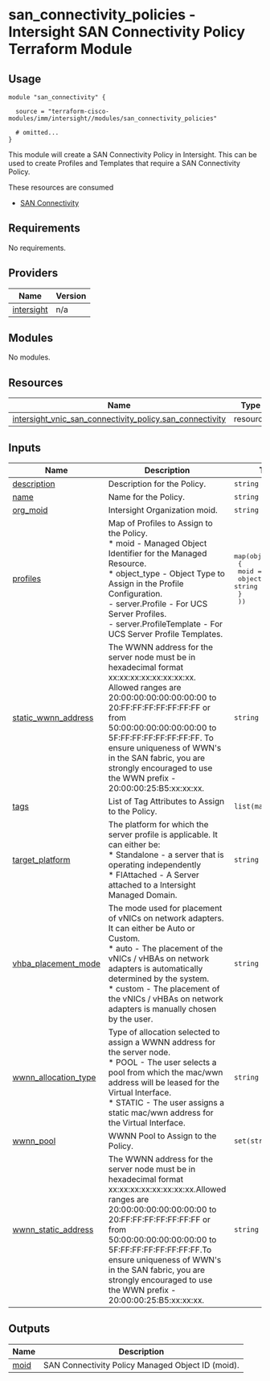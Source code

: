 # san_connectivity_policies - Intersight SAN Connectivity Policy Terraform Module

## Usage

```hcl
module "san_connectivity" {

  source = "terraform-cisco-modules/imm/intersight//modules/san_connectivity_policies"

  # omitted...
}
```

This module will create a SAN Connectivity Policy in Intersight.  This can be used to create Profiles and Templates that require a SAN Connectivity Policy.  

These resources are consumed

* [SAN Connectivity](https://registry.terraform.io/providers/CiscoDevNet/intersight/latest/docs/resources/vnic_san_connectivity_policy)

<!-- BEGINNING OF PRE-COMMIT-TERRAFORM DOCS HOOK -->
## Requirements

No requirements.

## Providers

| Name | Version |
|------|---------|
| <a name="provider_intersight"></a> [intersight](#provider\_intersight) | n/a |

## Modules

No modules.

## Resources

| Name | Type |
|------|------|
| [intersight_vnic_san_connectivity_policy.san_connectivity](https://registry.terraform.io/providers/CiscoDevNet/intersight/latest/docs/resources/vnic_san_connectivity_policy) | resource |

## Inputs

| Name | Description | Type | Default | Required |
|------|-------------|------|---------|:--------:|
| <a name="input_description"></a> [description](#input\_description) | Description for the Policy. | `string` | `""` | no |
| <a name="input_name"></a> [name](#input\_name) | Name for the Policy. | `string` | `"san_connectivity"` | no |
| <a name="input_org_moid"></a> [org\_moid](#input\_org\_moid) | Intersight Organization moid. | `string` | n/a | yes |
| <a name="input_profiles"></a> [profiles](#input\_profiles) | Map of Profiles to Assign to the Policy.<br>* moid - Managed Object Identifier for the Managed Resource.<br>* object\_type - Object Type to Assign in the Profile Configuration.<br>  - server.Profile - For UCS Server Profiles.<br>  - server.ProfileTemplate - For UCS Server Profile Templates. | <pre>map(object(<br>    {<br>      moid        = string<br>      object_type = string<br>    }<br>  ))</pre> | `{}` | no |
| <a name="input_static_wwnn_address"></a> [static\_wwnn\_address](#input\_static\_wwnn\_address) | The WWNN address for the server node must be in hexadecimal format xx:xx:xx:xx:xx:xx:xx:xx.  Allowed ranges are 20:00:00:00:00:00:00:00 to 20:FF:FF:FF:FF:FF:FF:FF or from 50:00:00:00:00:00:00:00 to 5F:FF:FF:FF:FF:FF:FF:FF.  To ensure uniqueness of WWN's in the SAN fabric, you are strongly encouraged to use the WWN prefix - 20:00:00:25:B5:xx:xx:xx. | `string` | `""` | no |
| <a name="input_tags"></a> [tags](#input\_tags) | List of Tag Attributes to Assign to the Policy. | `list(map(string))` | `[]` | no |
| <a name="input_target_platform"></a> [target\_platform](#input\_target\_platform) | The platform for which the server profile is applicable. It can either be:<br>* Standalone - a server that is operating independently<br>* FIAttached - A Server attached to a Intersight Managed Domain. | `string` | `"FIAttached"` | no |
| <a name="input_vhba_placement_mode"></a> [vhba\_placement\_mode](#input\_vhba\_placement\_mode) | The mode used for placement of vNICs on network adapters. It can either be Auto or Custom.<br>* auto - The placement of the vNICs / vHBAs on network adapters is automatically determined by the system.<br>* custom - The placement of the vNICs / vHBAs on network adapters is manually chosen by the user. | `string` | `"custom"` | no |
| <a name="input_wwnn_allocation_type"></a> [wwnn\_allocation\_type](#input\_wwnn\_allocation\_type) | Type of allocation selected to assign a WWNN address for the server node.<br>* POOL - The user selects a pool from which the mac/wwn address will be leased for the Virtual Interface.<br>* STATIC - The user assigns a static mac/wwn address for the Virtual Interface. | `string` | `"POOL"` | no |
| <a name="input_wwnn_pool"></a> [wwnn\_pool](#input\_wwnn\_pool) | WWNN Pool to Assign to the Policy. | `set(string)` | `[]` | no |
| <a name="input_wwnn_static_address"></a> [wwnn\_static\_address](#input\_wwnn\_static\_address) | The WWNN address for the server node must be in hexadecimal format xx:xx:xx:xx:xx:xx:xx:xx.Allowed ranges are 20:00:00:00:00:00:00:00 to 20:FF:FF:FF:FF:FF:FF:FF or from 50:00:00:00:00:00:00:00 to 5F:FF:FF:FF:FF:FF:FF:FF.To ensure uniqueness of WWN's in the SAN fabric, you are strongly encouraged to use the WWN prefix - 20:00:00:25:B5:xx:xx:xx. | `string` | `""` | no |

## Outputs

| Name | Description |
|------|-------------|
| <a name="output_moid"></a> [moid](#output\_moid) | SAN Connectivity Policy Managed Object ID (moid). |
<!-- END OF PRE-COMMIT-TERRAFORM DOCS HOOK -->
